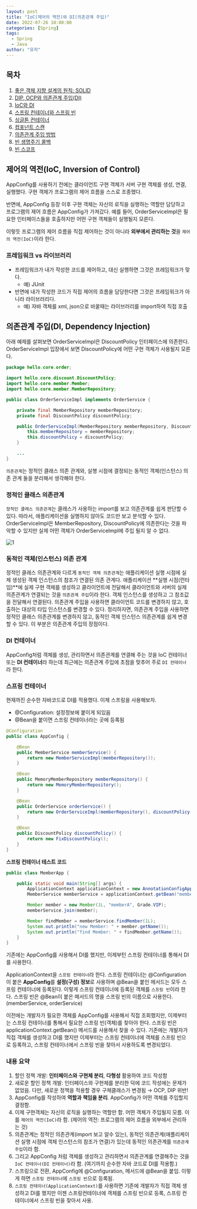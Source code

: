 ```yaml
---
layout: post
title: "IoC(제어의 역전)와 DI(의존관계 주입)"
date: 2022-07-26 10:00:00
categories: [Spring]
tags:
  - Spring
  - Java
author: "유자"
---
```


## 목차

1. [좋은 객체 지향 설계의 원칙: SOLID](https://yessm621.github.io/spring/2022/07/24/Spring-SOLID/)
2. [DIP, OCP와 의존관계 주입(DI)](https://yessm621.github.io/spring/2022/09/26/Spring-DIP-OCP-DI/)
3. [IoC와 DI](https://yessm621.github.io/spring/2022/07/26/Spring-IoC-DI/)
4. [스프링 컨테이너와 스프링 빈](https://yessm621.github.io/spring/2022/11/17/Spring-SpringContainer-Bean/)
5. [싱글톤 컨테이너](https://yessm621.github.io/spring/2022/11/17/Spring-Singleton/)
6. [컴포넌트 스캔](https://yessm621.github.io/spring/2022/11/26/Spring-ComponentScan/)
7. [의존관계 주입 방법](https://yessm621.github.io/spring/2022/11/30/Spring-Dependency-Injection/)
8. [빈 생명주기 콜백](https://yessm621.github.io/spring/2022/12/04/Spring-BeanLifeCycle/)
9. [빈 스코프](https://yessm621.github.io/spring/2022/12/17/Spring-BeanScope/)

## 제어의 역전(IoC, Inversion of Control)

AppConfig를 사용하기 전에는 클라이언트 구현 객체가 서버 구현 객체를 생성, 연결, 실행했다. 구현 객체가 프로그램의 제어 흐름을 스스로 조종했다.

반면에, AppConfig 등장 이후 구현 객체는 자신의 로직을 실행하는 역할만 담당하고 프로그램의 제어 흐름은 AppConfig가 가져갔다. 예를 들어, OrderServiceImpl은 필요한 인터페이스들을 호출하지만 어떤 구현 객체들이 실행될지 모른다.

이렇듯 프로그램의 제어 흐름을 직접 제어하는 것이 아니라 **외부에서 관리하는 것**을 `제어의 역전(IoC)`이라 한다.

### 프레임워크 vs 라이브러리

- 프레임워크가 내가 작성한 코드를 제어하고, 대신 실행하면 그것은 프레임워크가 맞다.
    - 예) JUnit
- 반면에 내가 작성한 코드가 직접 제어의 흐름을 담당한다면 그것은 프레임워크가 아니라 라이브러리다.
    - 예) 자바 객체를 xml, json으로 바꿀때는 라이브러리를 import하여 직접 호출

## 의존관계 주입(DI, Dependency Injection)

아래 예제를 살펴보면 OrderServiceImpl은 DiscountPolicy 인터페이스에 의존한다. OrderServiceImpl 입장에서 보면 DiscountPolicy에 어떤 구현 객체가 사용될지 모른다.

```java
package hello.core.order;

import hello.core.discount.DiscountPolicy;
import hello.core.member.Member;
import hello.core.member.MemberRepository;

public class OrderServiceImpl implements OrderService {

    private final MemberRepository memberRepository;
    private final DiscountPolicy discountPolicy;

    public OrderServiceImpl(MemberRepository memberRepository, DiscountPolicy discountPolicy) {
        this.memberRepository = memberRepository;
        this.discountPolicy = discountPolicy;
    }

    ...
}
```

`의존관계`는 정적인 클래스 의존 관계와, 실행 시점에 결정되는 동적인 객체(인스턴스) 의존 관계 둘을 분리해서 생각해야 한다.

### 정적인 클래스 의존관계

`정적인 클래스 의존관계`는 클래스가 사용하는 import를 보고 의존관계를 쉽게 판단할 수 있다. 따라서, 애플리케이션을 실행하지 않아도 코드만 보고 분석할 수 있다. OrderServiceImpl은 MemberRepository, DiscountPolicy에 의존한다는 것을 파악할 수 있지만 실제 어떤 객체가 OrderServiceImpl에 주입 될지 알 수 없다.

![1](https://user-images.githubusercontent.com/79130276/180967417-6c366a2f-101c-4067-b26c-a479966ee57c.png)

### 동적인 객체(인스턴스) 의존 관계

정적인 클래스 의존관계와 다르게 `동적인 객체 의존관계`는 애플리케이션 실행 시점에 실제 생성된 객체 인스턴스의 참조가 연결된 의존 관계다. 애플리케이션 **실행 시점(런타임)**에 실제 구현 객체를 생성하고 클라이언트에 전달해서 클라이언트와 서버의 실제 의존관계가 연결되는 것을 `의존관계 주입`이라 한다. 객체 인스턴스를 생성하고 그 참조값을 전달해서 연결된다. 의존관계 주입을 사용하면 클라이언트 코드를 변경하지 않고, 호출하는 대상의 타입 인스턴스를 변경할 수 있다. 정리하자면, 의존관계 주입을 사용하면 정적인 클래스 의존관계를 변경하지 않고, 동적인 객체 인스턴스 의존관계를 쉽게 변경할 수 있다. 이 부분은 의존관계 주입의 장점이다.

### DI 컨테이너

AppConfig처럼 객체를 생성, 관리하면서 의존관계를 연결해 주는 것을 IoC 컨테이너 또는 **DI 컨테이너**라 하는데 최근에는 의존관계 주입에 초점을 맞추어 주로 `DI 컨테이너`라 한다.

### 스프링 컨테이너

현재까진 순수한 자바코드로 DI를 적용했다. 이제 스프링을 사용해보자.

- @Configuration: 설정정보에 붙이게 되있음
- @Bean을 붙이면 스프링 컨테이너라는 곳에 등록됨

```java
@Configuration
public class AppConfig {

    @Bean
    public MemberService memberService() {
        return new MemberServiceImpl(memberRepository());
    }

    @Bean
    public MemoryMemberRepository memberRepository() {
        return new MemoryMemberRepository();
    }

    @Bean
    public OrderService orderService() {
        return new OrderServiceImpl(memberRepository(), discountPolicy());
    }

    @Bean
    public DiscountPolicy discountPolicy() {
        return new FixDiscountPolicy();
    }
}
```

**스프링 컨테이너 테스트 코드**

```java
public class MemberApp {

    public static void main(String[] args) {
        ApplicationContext applicationContext = new AnnotationConfigApplicationContext(AppConfig.class);
        MemberService memberService = applicationContext.getBean("memberService", MemberService.class);

        Member member = new Member(1L, "memberA", Grade.VIP);
        memberService.join(member);

        Member findMember = memberService.findMember(1L);
        System.out.println("new Member: " + member.getName());
        System.out.println("find Member: " + findMember.getName());
    }
}
```

기존에는 AppConfig를 사용해서 DI를 했지만, 이제부턴 스프링 컨테이너를 통해서 DI를 사용한다.

ApplicationContext을 `스프링 컨테이너`라 한다. 스프링 컨테이너는 @Configuration이 붙은 **AppConfig**를 **설정(구성) 정보**로 사용하며 @Bean을 붙인 메서드는 모두 스프링 컨테이너에 등록된다. 이렇게 스프링 컨테이너에 등록된 객체를 `스프링 빈`이라 한다. 스프링 빈은 @Bean이 붙은 메서드의 명을 스프링 빈의 이름으로 사용한다. (memberService, orderService)

이전에는 개발자가 필요한 객체를 AppConfig를 사용해서 직접 조회했지만, 이제부터는 스프링 컨테이너를 통해서 필요한 스프링 빈(객체)를 찾아야 한다. 스프링 빈은 applicationContext.getBean() 메서드를 사용해서 찾을 수 있다. 기존에는 개발자가 직접 객체를 생성하고 DI를 했지만 이제부터는 스프링 컨테이너에 객체를 스프링 빈으로 등록하고, 스프링 컨테이너에서 스프링 빈을 찾아서 사용하도록 변경되었다.

### 내용 요약

1. 할인 정책 개발: **인터페이스와 구현체 분리**, **다형성** 활용하여 코드 작성함
2. 새로운 할인 정책 개발: 인터페이스와 구현체를 분리한 덕에 코드 작성에는 문제가 없었음. 다만, 새로운 정책을 적용할 경우 구체클래스가 변경됨 → OCP, DIP 위반!
3. AppConfig를 작성하여 **역할과 책임을 분리**. AppConfig가 어떤 객체를 주입할지 결정함.
4. 이제 구현객체는 자신의 로직을 실행하는 역할만 함. 어떤 객체가 주입될지 모름. 이를 `제어의 역전(IoC)`라 함. (제어의 역전: 프로그램의 제어 흐름을 외부에서 관리하는 것)
5. 의존관계는 정적인 의존관계(import 보고 알수 있는), 동적인 의존관계(애플리케이션 실행 시점에 객체 인스턴스의 참조가 연결)가 있는데 동적인 의존관계를 `의존관계 주입`이라 함.
6. 그리고 AppConfig 처럼 객체를 생성하고 관리하면서 의존관계를 연결해주는 것을 `IoC 컨테이너(DI 컨테이너)`라 함. (여기까지 순수한 자바 코드로 DI를 적용함.)
7. 스프링으로 전환, AppConfig에 @Configuration, 메서드에 @Bean을 붙임. 이렇게 하면 `스프링 컨테이너`에 `스프링 빈`으로 등록됨.
8. `스프링 컨테이너(ApplicationContext)`를 사용하면 기존에 개발자가 직접 객체 생성하고 DI를 했지만 이젠 스프링컨테이너에 객체를 스프링 빈으로 등록, 스프링 컨테이너에서 스프링 빈을 찾아서 사용.
